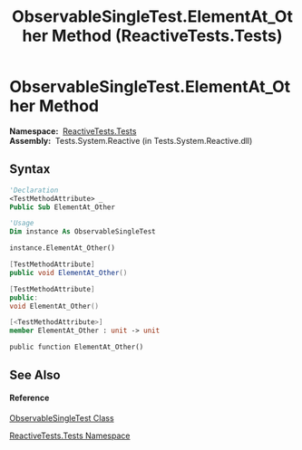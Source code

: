 ﻿---
title: ObservableSingleTest.ElementAt_Other Method  (ReactiveTests.Tests)
TOCTitle: ElementAt_Other Method
ms:assetid: M:ReactiveTests.Tests.ObservableSingleTest.ElementAt_Other
ms:mtpsurl: https://msdn.microsoft.com/en-us/library/reactivetests.tests.observablesingletest.elementat_other(v=VS.103)
ms:contentKeyID: 36619195
ms.date: 06/28/2011
mtps_version: v=VS.103
f1_keywords:
- ReactiveTests.Tests.ObservableSingleTest.ElementAt_Other
dev_langs:
- CSharp
- JScript
- VB
- FSharp
- c++
---

# ObservableSingleTest.ElementAt\_Other Method

**Namespace:**  [ReactiveTests.Tests](hh289046\(v=vs.103\).md)  
**Assembly:**  Tests.System.Reactive (in Tests.System.Reactive.dll)

## Syntax

``` vb
'Declaration
<TestMethodAttribute> _
Public Sub ElementAt_Other
```

``` vb
'Usage
Dim instance As ObservableSingleTest

instance.ElementAt_Other()
```

``` csharp
[TestMethodAttribute]
public void ElementAt_Other()
```

``` c++
[TestMethodAttribute]
public:
void ElementAt_Other()
```

``` fsharp
[<TestMethodAttribute>]
member ElementAt_Other : unit -> unit 
```

``` jscript
public function ElementAt_Other()
```

## See Also

#### Reference

[ObservableSingleTest Class](hh315143\(v=vs.103\).md)

[ReactiveTests.Tests Namespace](hh289046\(v=vs.103\).md)

